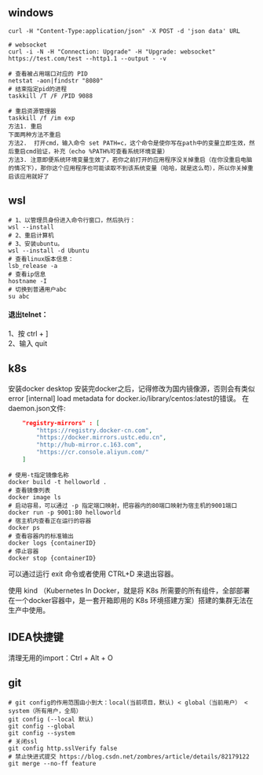 ## windows
```shell
curl -H "Content-Type:application/json" -X POST -d 'json data' URL

# websocket
curl -i -N -H "Connection: Upgrade" -H "Upgrade: websocket"  https://test.com/test --http1.1 --output - -v

# 查看被占用端口对应的 PID
netstat -aon|findstr "8080"
# 结束指定pid的进程
taskkill /T /F /PID 9088

# 重启资源管理器
taskkill /f /im exp
方法1. 重启
下面两种方法不重启
方法2.  打开cmd，输入命令 set PATH=c，这个命令是使你写在path中的变量立即生效，然后重启cmd验证，补充（echo %PATH%可查看系统环境变量）
方法3. 注意即便系统环境变量生效了，若你之前打开的应用程序没关掉重启（在你没重启电脑的情况下），那你这个应用程序也可能读取不到该系统变量（哈哈，就是这么苟），所以你关掉重启该应用就好了
```

## wsl
```shell
# 1、以管理员身份进入命令行窗口，然后执行：
wsl --install
# 2、重启计算机
# 3、安装ubuntu。
wsl --install -d Ubuntu
# 查看linux版本信息：
lsb_release -a
# 查看ip信息
hostname -I
# 切换到普通用户abc
su abc
```


#### 退出telnet：
1、按 ctrl + ]  
2、输入 quit

## k8s
安装docker desktop
安装完docker之后，记得修改为国内镜像源，否则会有类似error [internal] load metadata for docker.io/library/centos:latest的错误。
在daemon.json文件:
```json
	"registry-mirrors" : [
		"https://registry.docker-cn.com",
		"https://docker.mirrors.ustc.edu.cn",
		"http://hub-mirror.c.163.com",
		"https://cr.console.aliyun.com/"
	]
```

```shell
# 使用-t指定镜像名称
docker build -t helloworld .
# 查看镜像列表
docker image ls
# 启动容易，可以通过 -p 指定端口映射，把容器内的80端口映射为宿主机的9001端口
docker run -p 9001:80 helloworld
# 宿主机内查看正在运行的容器
docker ps
# 查看容器内的标准输出
docker logs {containerID}
# 停止容器
docker stop {containerID}

```
可以通过运行 exit 命令或者使用 CTRL+D 来退出容器。

使用 kind （Kubernetes In Docker，就是将 K8s 所需要的所有组件，全部部署在一个docker容器中，是一套开箱即用的 K8s 环境搭建方案）搭建的集群无法在生产中使用。
## IDEA快捷键
清理无用的import：Ctrl + Alt + O

## git
```shell
# git config的作用范围由小到大：local(当前项目，默认) < global（当前用户） < system（所有用户，全局）
git config (--local 默认)
git config --global
git config --system
# 关闭ssl
git config http.sslVerify false
# 禁止快进式提交 https://blog.csdn.net/zombres/article/details/82179122
git merge --no-ff feature

```